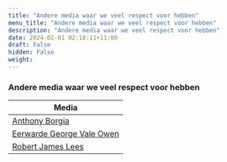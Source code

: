```yaml
---
title: "Andere media waar we veel respect voor hebben"
menu_title: "Andere media waar we veel respect voor hebben"
description: "Andere media waar we veel respect voor hebben"
date: 2024-02-01 02:18:11+11:00
draft: False
hidden: False
weight: 
---
```

### Andere media waar we veel respect voor hebben

| **Media**
|---
| [Anthony Borgia](/14-nl-mediumship/14-7-nl-mediums-we-have-great-regard-for/14-7-1-nl-anthony-borgia/)
| [Eerwarde George Vale Owen](/14-nl-mediumship/14-7-nl-mediums-we-have-great-regard-for/14-7-2-nl-george-vale-owen/)
| [Robert James Lees](/14-nl-mediumship/14-7-nl-mediums-we-have-great-regard-for/14-7-3-nl-robert-james-lees/)
